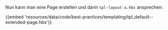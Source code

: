 Nun kann man eine Page erstellen und darin `tpl-layout-a.hbs` ansprechen:

{{embed 'resources/data/code/best-practices/templating/tpl_default--extended-page.hbs'}}
